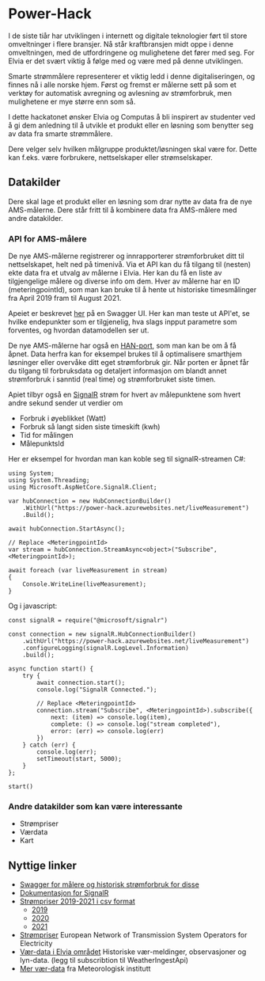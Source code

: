 # Power-Hack

I de siste tiår har utviklingen i internett og digitale teknologier ført til store omveltninger i
flere bransjer. Nå står kraftbransjen midt oppe i denne omveltningen, med de
utfordringene og mulighetene det fører med seg. For Elvia er det svært viktig å følge med og
være med på denne utviklingen.

Smarte strømmålere representerer et viktig ledd i denne digitaliseringen, og finnes nå i alle
norske hjem. Først og fremst er målerne sett på som et verktøy for automatisk avregning og
avlesning av strømforbruk, men mulighetene er mye større enn som så.

I dette hackatonet ønsker Elvia og Computas å bli inspirert av studenter ved å gi dem
anledning til å utvikle et produkt eller en løsning som benytter seg av data fra smarte
strømmålere.

Dere velger selv hvilken målgruppe produktet/løsningen skal være for. Dette kan f.eks.
være forbrukere, nettselskaper eller strømselskaper.

## Datakilder

Dere skal lage et produkt eller en løsning som drar nytte av
data fra de nye AMS-målerne. Dere står fritt til å kombinere data fra AMS-målere med
andre datakilder.

### API for AMS-målere

De nye AMS-målerne registrerer og innrapporterer strømforbruket ditt til nettselskapet, helt ned på timenivå. Via et API kan du få tilgang til (nesten) ekte data fra et utvalg av målerne i Elvia. Her kan du få en liste av tilgjengelige målere og diverse info om dem. Hver av målerne har en ID (meteringpointId), som man kan bruke til å hente ut historiske timesmålinger fra April 2019 fram til August 2021.

Apeiet er beskrevet [her](https://power-hack.azurewebsites.net/swagger/index.html) på en Swagger UI. Her kan man teste ut API'et, se hvilke endepunkter som er tilgjenelig, hva slags inpput parametre som forventes, og hvordan datamodellen ser ut.

De nye AMS-målerne har også en [HAN-port](https://www.elvia.no/smart-forbruk/alt-om-din-strommaler/dette-er-han-porten/), som man kan be om å få åpnet. Data herfra kan for eksempel brukes til å optimalisere smarthjem løsninger eller overvåke ditt eget strømforbruk gir. Når porten er åpnet får du tilgang til forbruksdata og detaljert informasjon om blandt annet strømforbruk i sanntid (real time) og strømforbruket siste timen.

Apiet tilbyr også en [SignalR](https://docs.microsoft.com/en-us/aspnet/core/signalr/introduction?WT.mc_id=dotnet-35129-website&view=aspnetcore-5.0) strøm for hvert av målepunktene som hvert andre sekund sender ut verdier om 
- Forbruk i øyeblikket (Watt)
- Forbruk så langt siden siste timeskift (kwh)
- Tid for målingen
- MålepunktsId
  
Her er eksempel for hvordan man kan koble seg til signalR-streamen C#:
```
using System;
using System.Threading;
using Microsoft.AspNetCore.SignalR.Client;

var hubConnection = new HubConnectionBuilder()
    .WithUrl("https://power-hack.azurewebsites.net/liveMeasurement")
    .Build();
    
await hubConnection.StartAsync();

// Replace <MeteringpointId>
var stream = hubConnection.StreamAsync<object>("Subscribe", <MeteringpointId>);

await foreach (var liveMeasurement in stream)
{
    Console.WriteLine(liveMeasurement);
}
```
Og i javascript:
```
const signalR = require("@microsoft/signalr")

const connection = new signalR.HubConnectionBuilder()
    .withUrl("https://power-hack.azurewebsites.net/liveMeasurement")
    .configureLogging(signalR.LogLevel.Information)
    .build();

async function start() {
    try {
        await connection.start();
        console.log("SignalR Connected.");

        // Replace <MeteringpointId>
        connection.stream("Subscribe", <MeteringpointId>).subscribe({
            next: (item) => console.log(item),
            complete: () => console.log("stream completed"),
            error: (err) => console.log(err)
        })        
    } catch (err) {
        console.log(err);
        setTimeout(start, 5000);
    }
};

start()
```


### Andre datakilder som kan være interessante
 - Strømpriser
 - Værdata
 - Kart


## Nyttige linker
- [Swagger for målere og historisk strømforbruk for disse](https://power-hack.azurewebsites.net/swagger/index.html)
- [Dokumentasjon for SignalR](https://docs.microsoft.com/en-us/aspnet/core/signalr/introduction?WT.mc_id=dotnet-35129-website&view=aspnetcore-5.0)
- [Strømpriser 2019-2021 i csv format](Strømpriser/)
  - [2019](Strømpriser/Day-ahead%20Prices_201901010000-202001010000.csv)
  - [2020](Strømpriser/Day-ahead%20Prices_202001010000-202101010000.csv)
  - [2021](Strømpriser/Day-ahead%20Prices_202101010000-202201010000.csv)
- [Strømpriser](https://transparency.entsoe.eu/transmission-domain/r2/dayAheadPrices/show) European Network of Transmission System Operators for Electricity
- [Vær-data i Elvia området](https://elvia.portal.azure-api.net/) Historiske vær-meldinger, observasjoner og lyn-data. (legg til subscribtion til WeatherIngestApi)
- [Mer vær-data](https://frost.met.no/index.html) fra Meteorologisk institutt
